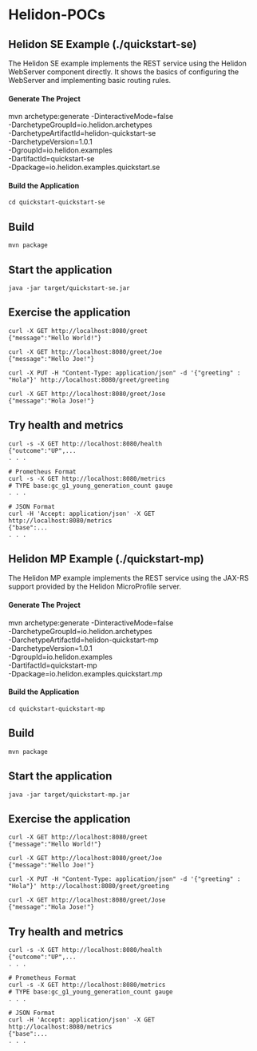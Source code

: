 # Helidon-POCs


## Helidon SE Example (./quickstart-se)

The Helidon SE example implements the REST service using the Helidon WebServer component directly. It shows the basics of configuring the WebServer and implementing basic routing rules. 

#### Generate The Project

mvn archetype:generate -DinteractiveMode=false \
-DarchetypeGroupId=io.helidon.archetypes \
-DarchetypeArtifactId=helidon-quickstart-se \
-DarchetypeVersion=1.0.1 \
-DgroupId=io.helidon.examples \
-DartifactId=quickstart-se \
-Dpackage=io.helidon.examples.quickstart.se


#### Build the Application

`cd quickstart-quickstart-se`

## Build

```
mvn package
```

## Start the application

```
java -jar target/quickstart-se.jar
```

## Exercise the application

```
curl -X GET http://localhost:8080/greet
{"message":"Hello World!"}

curl -X GET http://localhost:8080/greet/Joe
{"message":"Hello Joe!"}

curl -X PUT -H "Content-Type: application/json" -d '{"greeting" : "Hola"}' http://localhost:8080/greet/greeting

curl -X GET http://localhost:8080/greet/Jose
{"message":"Hola Jose!"}
```

## Try health and metrics

```
curl -s -X GET http://localhost:8080/health
{"outcome":"UP",...
. . .

# Prometheus Format
curl -s -X GET http://localhost:8080/metrics
# TYPE base:gc_g1_young_generation_count gauge
. . .

# JSON Format
curl -H 'Accept: application/json' -X GET http://localhost:8080/metrics
{"base":...
. . .

```




## Helidon MP Example (./quickstart-mp)

The Helidon MP example implements the REST service using the JAX-RS support provided by the Helidon MicroProfile server. 

#### Generate The Project

mvn archetype:generate -DinteractiveMode=false \
    -DarchetypeGroupId=io.helidon.archetypes \
    -DarchetypeArtifactId=helidon-quickstart-mp \
    -DarchetypeVersion=1.0.1 \
    -DgroupId=io.helidon.examples \
    -DartifactId=quickstart-mp \
    -Dpackage=io.helidon.examples.quickstart.mp

#### Build the Application

`cd quickstart-quickstart-mp`

## Build

```
mvn package
```

## Start the application

```
java -jar target/quickstart-mp.jar
```

## Exercise the application

```
curl -X GET http://localhost:8080/greet
{"message":"Hello World!"}

curl -X GET http://localhost:8080/greet/Joe
{"message":"Hello Joe!"}

curl -X PUT -H "Content-Type: application/json" -d '{"greeting" : "Hola"}' http://localhost:8080/greet/greeting

curl -X GET http://localhost:8080/greet/Jose
{"message":"Hola Jose!"}
```

## Try health and metrics

```
curl -s -X GET http://localhost:8080/health
{"outcome":"UP",...
. . .

# Prometheus Format
curl -s -X GET http://localhost:8080/metrics
# TYPE base:gc_g1_young_generation_count gauge
. . .

# JSON Format
curl -H 'Accept: application/json' -X GET http://localhost:8080/metrics
{"base":...
. . .

```